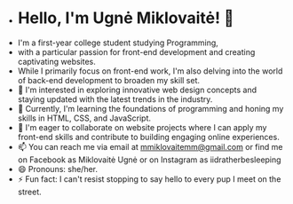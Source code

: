 - # Hello, I'm Ugnė Miklovaitė! 👋
- I'm a first-year college student studying Programming,
- with a particular passion for front-end development and creating captivating websites.
- While I primarily focus on front-end work, I'm also delving into the world of back-end development to broaden my skill set.
- 👀 I'm interested in exploring innovative web design concepts and staying updated with the latest trends in the industry.
- 🌱 Currently, I'm learning the foundations of programming and honing my skills in HTML, CSS, and JavaScript.
- 💞️ I'm eager to collaborate on website projects where I can apply my front-end skills and contribute to building engaging online experiences.
- 📫 You can reach me via email at mmiklovaitemm@gmail.com or find me on Facebook as Miklovaitė Ugnė or on Instagram as iidratherbesleeping
- 😄 Pronouns: she/her.
- ⚡ Fun fact: I can't resist stopping to say hello to every pup I meet on the street.

<!---
mmiklovaitemm/mmiklovaitemm is a ✨ special ✨ repository because its `README.md` (this file) appears on your GitHub profile.
You can click the Preview link to take a look at your changes.
--->

